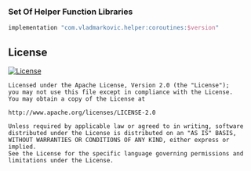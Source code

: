 ### Set Of Helper Function Libraries

```groovy
implementation "com.vladmarkovic.helper:coroutines:$version"
```

## License
[![License](https://img.shields.io/badge/License-Apache%202.0-blue.svg)](https://opensource.org/licenses/Apache-2.0)
```
Licensed under the Apache License, Version 2.0 (the "License");
you may not use this file except in compliance with the License.
You may obtain a copy of the License at

http://www.apache.org/licenses/LICENSE-2.0

Unless required by applicable law or agreed to in writing, software
distributed under the License is distributed on an "AS IS" BASIS,
WITHOUT WARRANTIES OR CONDITIONS OF ANY KIND, either express or implied.
See the License for the specific language governing permissions and
limitations under the License.
```